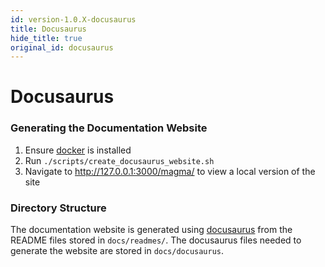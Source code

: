 ```yaml
---
id: version-1.0.X-docusaurus
title: Docusaurus
hide_title: true
original_id: docusaurus
---
```

# Docusaurus
### Generating the Documentation Website

1. Ensure [docker](https://docs.docker.com/install/) is installed
2. Run `./scripts/create_docusaurus_website.sh`
3. Navigate to http://127.0.0.1:3000/magma/ to view a local version of the site

### Directory Structure

The documentation website is generated using [docusaurus](https://docusaurus.io/) from
the README files stored in `docs/readmes/`. The docusaurus files needed to generate the website are
stored in `docs/docusaurus`.
